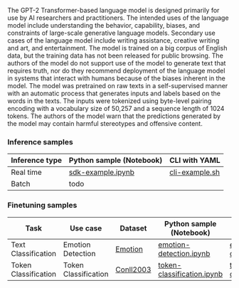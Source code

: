 The GPT-2 Transformer-based language model is designed primarily for use by AI researchers and practitioners. The intended uses of the language model include understanding the behavior, capability, biases, and constraints of large-scale generative language models. Secondary use cases of the language model include writing assistance, creative writing and art, and entertainment. The model is trained on a big corpus of English data, but the training data has not been released for public browsing. The authors of the model do not support use of the model to generate text that requires truth, nor do they recommend deployment of the language model in systems that interact with humans because of the biases inherent in the model. The model was pretrained on raw texts in a self-supervised manner with an automatic process that generates inputs and labels based on the words in the texts. The inputs were tokenized using byte-level pairing encoding with a vocabulary size of 50,257 and a sequence length of 1024 tokens. The authors of the model warn that the predictions generated by the model may contain harmful stereotypes and offensive content.

### Inference samples

Inference type|Python sample (Notebook)|CLI with YAML
|--|--|--|
Real time|[sdk-example.ipynb](https://aka.ms/azureml-infer-sdk)|[cli-example.sh](https://aka.ms/azureml-infer-cli)
Batch | todo


### Finetuning samples

Task|Use case|Dataset|Python sample (Notebook)|CLI with YAML
|---|--|--|--|--|
Text Classification|Emotion Detection|[Emotion](https://huggingface.co/datasets/dair-ai/emotion)|[emotion-detection.ipynb](https://aka.ms/azureml-ft-sdk-emotion-detection)|[emotion-detection.sh](https://aka.ms/azureml-ft-cli-emotion-detection)
Token Classification|Token Classification|[Conll2003](https://huggingface.co/datasets/conll2003)|[token-classification.ipynb](https://github.com/Azure/azureml-examples/tree/sitaram/finetunenotebooks/sdk/python/foundation-models/system/finetune/token-classification/token-classification.ipynb)|[token-classification.sh](https://github.com/Azure/azureml-examples/blob/sitaram/finetunenotebooks/cli/foundation-models/system/finetune/token-classification/token-classification.sh)
